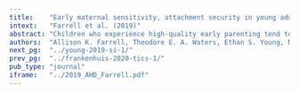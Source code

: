 ```yaml
---
title:    "Early maternal sensitivity, attachment security in young adulthood, and cardiometabolic risk at midlife."
intext:   "Farrell et al. (2019)"
abstract: "Children who experience high-quality early parenting tend to have better physical health, but limited research has tested whether this association extends into adulthood using prospective, observational assessments. Likewise, mechanisms that may explain such links have not yet been illuminated. In this study, we test whether the quality of early maternal sensitivity experienced during the first 3½ years of life predicts cardiometabolic risk at midlife (ages 37 and 39 years) via attachment representations measured in young adulthood (ages 19 and 26 years). We do so by comparing the predictive significance of two different forms of attachment representations coded from the Adult Attachment Interview (AAI): (a) secure base script knowledge and (b) coherence of mind. Using data from the Minnesota Longitudinal Study of Risk and Adaptation, we find that early maternal sensitivity is negatively associated with cardiometabolic risk at midlife. Secure base script knowledge (but not coherence of mind) partially mediated this link. These findings are consistent with the possibility that early parenting has lasting significance for physical health in part by promoting higher levels of secure base script knowledge."
authors:  "Allison K. Farrell, Theodore E. A. Waters, Ethan S. Young, Michelle M. Englund, Elizabeth A. Carlson, Glenn I. Roisman, & Jeffry A. Simpson"
next_pg:  "../young-2019-si-1/"
prev_pg:  "../frankenhuis-2020-tics-1/"
pub_type: "journal"
iframe:   "../2019_AHD_Farrell.pdf"
---
```

